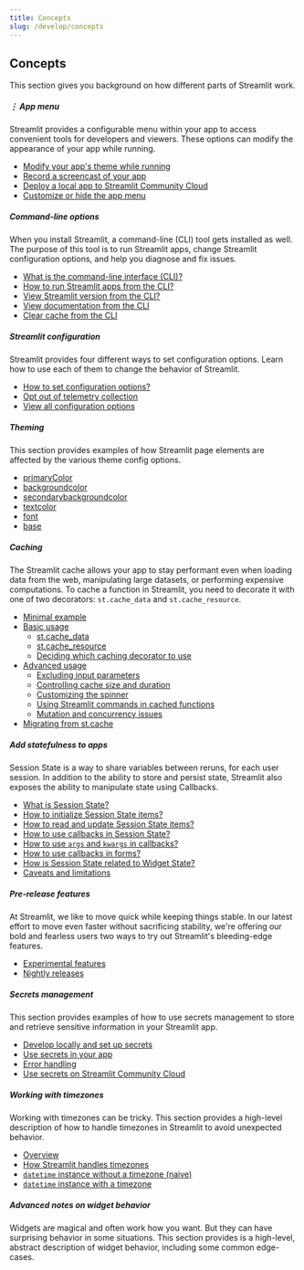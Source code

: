 ```yaml
---
title: Concepts
slug: /develop/concepts
---
```


## Concepts

This section gives you background on how different parts of Streamlit work.

<TileContainer>

<RefCard href="/develop/concepts/elements-and-ui/app-menu" size="half">

<h5>⋮ App menu</h5>

Streamlit provides a configurable menu within your app to access convenient tools for developers and viewers. These options can modify the appearance of your app while running.

- [Modify your app's theme while running](/develop/concepts/elements-and-ui/app-menu#settings)
- [Record a screencast of your app](/develop/concepts/elements-and-ui/app-menu#record-a-screencast)
- [Deploy a local app to Streamlit Community Cloud](/develop/concepts/elements-and-ui/app-menu#deploy-this-app)
- [Customize or hide the app menu](/develop/concepts/elements-and-ui/app-menu#customize-the-menu)

</RefCard>

<RefCard href="/develop/concepts/configuration/cli" size="half">

<h5>Command-line options</h5>

When you install Streamlit, a command-line (CLI) tool gets installed as well. The purpose of this tool is to run Streamlit apps, change Streamlit configuration options, and help you diagnose and fix issues.

- [What is the command-line interface (CLI)?](/develop/concepts/configuration/cli#command-line-interface)
- [How to run Streamlit apps from the CLI?](/develop/concepts/configuration/cli#run-streamlit-apps)
- [View Streamlit version from the CLI?](/develop/concepts/configuration/cli#view-streamlit-version)
- [View documentation from the CLI](/develop/concepts/configuration/cli#view-documentation)
- [Clear cache from the CLI](/develop/concepts/configuration/cli#clear-cache)

</RefCard>

<RefCard href="/develop/concepts/configuration" size="half">

<h5>Streamlit configuration</h5>

Streamlit provides four different ways to set configuration options. Learn how to use each of them to change the behavior of Streamlit.

- [How to set configuration options?](/develop/concepts/configuration)
- [Opt out of telemetry collection](/develop/concepts/configuration#telemetry)
- [View all configuration options](/develop/concepts/configuration#view-all-configuration-options)

</RefCard>

<RefCard href="/develop/concepts/configuration/theming" size="half">

<h5>Theming</h5>

This section provides examples of how Streamlit page elements are affected by the various theme config options.

- [primaryColor](/develop/concepts/configuration/theming#primarycolor)
- [backgroundcolor](/develop/concepts/configuration/theming#backgroundcolor)
- [secondarybackgroundcolor](/develop/concepts/configuration/theming#secondarybackgroundcolor)
- [textcolor](/develop/concepts/configuration/theming#textcolor)
- [font](/develop/concepts/configuration/theming#font)
- [base](/develop/concepts/configuration/theming#base)

</RefCard>

<RefCard href="/develop/concepts/execution-model/caching" size="half">

<h5>Caching</h5>

The Streamlit cache allows your app to stay performant even when loading data from the web, manipulating large datasets, or performing expensive computations. To cache a function in Streamlit, you need to decorate it with one of two decorators: `st.cache_data` and `st.cache_resource`.

- [Minimal example](/develop/concepts/execution-model/caching#minimal-example)
- [Basic usage](/develop/concepts/execution-model/caching#basic-usage)
  - [st.cache_data](/develop/concepts/execution-model/caching#stcache_data)
  - [st.cache_resource](/develop/concepts/execution-model/caching#stcache_resource)
  - [Deciding which caching decorator to use](/develop/concepts/execution-model/caching#deciding-which-caching-decorator-to-use)
- [Advanced usage](/develop/concepts/execution-model/caching#advanced-usage)
  - [Excluding input parameters](/develop/concepts/execution-model/caching#excluding-input-parameters)
  - [Controlling cache size and duration](/develop/concepts/execution-model/caching#controlling-cache-size-and-duration)
  - [Customizing the spinner](/develop/concepts/execution-model/caching#customizing-the-spinner)
  - [Using Streamlit commands in cached functions](/develop/concepts/execution-model/caching#using-streamlit-commands-in-cached-functions)
  - [Mutation and concurrency issues](/develop/concepts/execution-model/caching#mutation-and-concurrency-issues)
- [Migrating from st.cache](/develop/concepts/execution-model/caching#migrating-from-stcache)

</RefCard>

<RefCard href="/develop/concepts/execution-model/session-state" size="half">

<h5>Add statefulness to apps</h5>

Session State is a way to share variables between reruns, for each user session. In addition to the ability to store and persist state, Streamlit also exposes the ability to manipulate state using Callbacks.

- [What is Session State?](/develop/concepts/execution-model/session-state#what-is-state)
- [How to initialize Session State items?](/develop/concepts/execution-model/session-state#initialization)
- [How to read and update Session State items?](/develop/concepts/execution-model/session-state#reads-and-updates)
- [How to use callbacks in Session State?](/develop/concepts/execution-model/session-state#example-2-session-state-and-callbacks)
- [How to use `args` and `kwargs` in callbacks?](/develop/concepts/execution-model/session-state#example-3-use-args-and-kwargs-in-callbacks)
- [How to use callbacks in forms?](/develop/concepts/execution-model/session-state#example-4-forms-and-callbacks)
- [How is Session State related to Widget State?](/develop/concepts/execution-model/session-state#session-state-and-widget-state-association)
- [Caveats and limitations](/develop/concepts/execution-model/session-state#caveats-and-limitations)

</RefCard>

<RefCard href="/develop/quick-references/prerelease" size="half">

<h5>Pre-release features</h5>

At Streamlit, we like to move quick while keeping things stable. In our latest effort to move even faster without sacrificing stability, we're offering our bold and fearless users two ways to try out Streamlit's bleeding-edge features.

- [Experimental features](/develop/quick-references/prerelease#experimental-features)
- [Nightly releases](/develop/quick-references/prerelease#nightly-releases)

</RefCard>

<RefCard href="/develop/concepts/connections/secrets-management" size="half">

<h5>Secrets management</h5>

This section provides examples of how to use secrets management to store and retrieve sensitive information in your Streamlit app.

- [Develop locally and set up secrets](/develop/concepts/connections/secrets-management#develop-locally-and-set-up-secrets)
- [Use secrets in your app](/develop/concepts/connections/secrets-management#use-secrets-in-your-app)
- [Error handling](/develop/concepts/connections/secrets-management#error-handling)
- [Use secrets on Streamlit Community Cloud](/develop/concepts/connections/secrets-management#use-secrets-on-streamlit-community-cloud)

</RefCard>

<RefCard href="/develop/concepts/server-client/timezone-handling" size="half">

<h5>Working with timezones</h5>

Working with timezones can be tricky. This section provides a high-level description of how to handle timezones in Streamlit to avoid unexpected behavior.

- [Overview](/develop/concepts/server-client/timezone-handling#working-with-timezones)
- [How Streamlit handles timezones](/develop/concepts/server-client/timezone-handling#how-streamlit-handles-timezones)
- [`datetime` instance without a timezone (naive)](/develop/concepts/server-client/timezone-handling#datetime-instance-without-a-timezone-naive)
- [`datetime` instance with a timezone](/develop/concepts/server-client/timezone-handling#datetime-instance-with-a-timezone)

</RefCard>

<RefCard href="/develop/concepts/widget-semantics" size="full">

<h5>Advanced notes on widget behavior</h5>

Widgets are magical and often work how you want. But they can have surprising behavior in some situations. This section provides is a high-level, abstract description of widget behavior, including some common edge-cases.

</RefCard>
</TileContainer>
